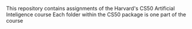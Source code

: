  This repository contains assignments of the Harvard's CS50 Artificial Inteligence course
 Each folder within the CS50 package is one part of the course
